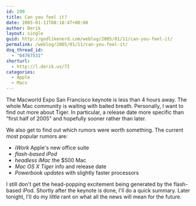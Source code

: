 ```yaml
---
id: 290
title: Can you feel it?
date: 2005-01-11T08:18:47+00:00
author: Derik
layout: single
guid: http://godlikenerd.com/weblog/2005/01/11/can-you-feel-it/
permalink: /weblog/2005/01/11/can-you-feel-it/
dsq_thread_id:
  - "64767531"
shorturl:
  - http://l.derik.us/7I
categories:
  - Apple
  - Macs
---
```

The Macworld Expo San Francisco keynote is less than 4 hours away. The whole Mac community is waiting with baited breath. Personally, I want to find out more about Tiger. In particular, a release date more specific than &#8220;first half of 2005&#8221; and hopefully sooner rather than later.

We also get to find out which rumors were worth something. The current most popular rumors are:

  * _iWork_ Apple's new office suite
  * _flash-based iPod_
  * _headless iMac_ the $500 Mac
  * _Mac OS X Tiger_ info and release date
  * _Powerbook updates_ with slightly faster processors

I still don't get the head-popping excitement being generated by the flash-based iPod. Shortly after the keynote is done, I'll do a quick summary. Later tonight, I'll do my little rant on what all the news will mean for the future.